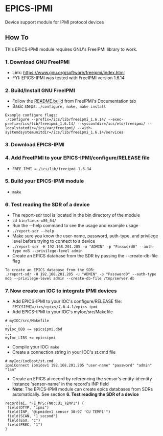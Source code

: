 # EPICS-IPMI
Device support module for IPMI protocol devices

## How To
This EPICS-IPMI module requires GNU's FreeIPMI library to work.
### 1. Download GNU FreeIPMI
* Link: https://www.gnu.org/software/freeipmi/index.html
* FYI: EPICS-IPMI was tested with FreeIPMI version 1.6.14
### 2. Build/Install GNU FreeIPMI
* Follow the [README.build](https://www.gnu.org/software/freeipmi/README.build) from FreeIPMI's Documentation tab
* Basic steps: `./configure, make, make install`
```
Example configure flags:
./configure --prefix=/ics/lib/freeipmi_1.6.14/ --exec-prefix=/ics/lib/freeipmi_1.6.14/ --sysconfdir=/ics/etc/freeipmi/ --localstatedir=/ics/var/freeipmi/ --with-systemdsystemunitdir=/ics/lib/freeipmi_1.6.14/services
```
### 3. Download EPICS-IPMI
### 4. Add FreeIPMI to your EPICS-IPMI/configure/RELEASE file
* `FREE_IPMI = /ics/lib/freeipmi-1.6.14`

### 5. Build your EPICS-IPMI module
* `make`
### 6. Test reading the SDR of a device
* The report-sdr tool is located in the bin directory of the module
* `cd bin/linux-x86_64/`
* Run the --help command to see the usage and example usage
* `./report-sdr --help`
* Make sure you know the user-name, password, auth-type, and privilege level before trying to connect to a device
* `./report-sdr -H 192.168.201.205 -u "ADMIN" -p "Password0" --auth-type md5 --privilege-level admin`
* Create an EPICS database from the SDR by passing the --create-db-file flag
```
To create an EPICS database from the SDR:
./report-sdr -H 192.168.201.205 -u "ADMIN" -p "Password0" --auth-type md5 --privilege-level admin --create-db-file /tmp/server.db
```

### 7. Now create an IOC to integrate IPMI devices
* Add EPICS-IPMI to your IOC's configure/RELEASE file: `EPICSIPMI=/ics/epics/7.0.4.1/epics-ipmi`
* Add EPICS-IPMI to your IOC's myIoc/src/Makefile
```
# myIOC/src/Makefile
...
myIoc_DBD += epicsipmi.dbd
...
myIoc_LIBS += epicsipmi
```
* Compile your IOC: `make`
* Create a connection string in your IOC's st.cmd file
```
# myIoc/iocBoot/st.cmd
ipmiConnect ipmidev1 192.168.201.205 "user-name" "password" "admin" "lan"
```
* Create an EPICS ai record by referencing the sensor's entity-id:entity-instance 'sensor-name' in the record's INP field
* **Note**: The EPICS-IPMI module can create epics databases from SDRs automatically. See section **6. Test reading the SDR of a device**
```
record(ai, "FE_MPS:FN0:CU1_TEMP1") {
 field(DTYP, "ipmi")
 field(INP, "@ipmidev1 sensor 30:97 'CU TEMP1'")
 field(SCAN, "1 second")
 field(EGU, "C")
 field(PREC, "1")
}
```







